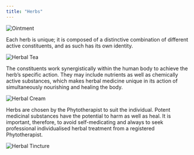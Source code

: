 ```yaml
---
title: "Herbs"
---
```


![Ointment](/images/herbal_ointment.jpg)

Each herb is unique; it is composed of a distinctive combination of different active constituents, and as such has its own identity.

![Herbal Tea](/images/herbal_tea.jpg)

The constituents work synergistically within the human body to achieve the herb’s specific action. They may include nutrients as well as chemically active substances, which makes herbal medicine unique in its action of simultaneously nourishing and healing the body.

![Herbal Cream](/images/herbal_cream.jpg)

Herbs are chosen by the Phytotherapist to suit the individual.  Potent medicinal substances have the potential to harm as well as heal. It is important, therefore, to avoid self-medicating and always to seek professional individualised herbal treatment from a registered Phytotherapist.

![Herbal Tincture](/images/herbal_tincture.jpg)

